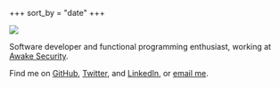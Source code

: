 +++
sort_by = "date"
+++

<img class="float-right" src="/avatar.jpg">

Software developer and functional programming enthusiast, working at [Awake
Security](https://awakesecurity.com).

Find me on [GitHub][github], [Twitter][twitter], and
[LinkedIn][linkedin], or [email me](mailto:evan@evanrelf.com).

[github]: https://github.com/evanrelf
[twitter]: https://twitter.com/evanrelf
[linkedin]: https://linkedin.com/in/evanrelf
